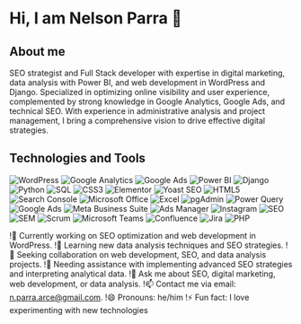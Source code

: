 # Hi, I am Nelson Parra 👋

## About me
SEO strategist and Full Stack developer with expertise in digital marketing, data analysis with Power BI, and web development in WordPress and Django. Specialized in optimizing online visibility and user experience, complemented by strong knowledge in Google Analytics, Google Ads, and technical SEO. With experience in administrative analysis and project management, I bring a comprehensive vision to drive effective digital strategies.


## Technologies and Tools
![WordPress](https://img.shields.io/badge/-WordPress-21759B?style=flat&logo=WordPress&logoColor=white)
![Google Analytics](https://img.shields.io/badge/-Google%20Analytics-E37400?style=flat&logo=google-analytics&logoColor=white)
![Google Ads](https://img.shields.io/badge/-Google%20Ads-4285F4?style=flat&logo=google-ads&logoColor=white)
![Power BI](https://img.shields.io/badge/-Power%20BI-F2C811?style=flat&logo=power-bi&logoColor=black)
![Django](https://img.shields.io/badge/-Django-092E20?style=flat&logo=Django&logoColor=white)
![Python](https://img.shields.io/badge/-Python-3776AB?style=flat&logo=Python&logoColor=white)
![SQL](https://img.shields.io/badge/-SQL-4479A1?style=flat&logo=MySQL&logoColor=white)
![CSS3](https://img.shields.io/badge/-CSS3-1572B6?style=flat&logo=css3&logoColor=white)
![Elementor](https://img.shields.io/badge/-Elementor-92003B?style=flat&logo=elementor&logoColor=white)
![Yoast SEO](https://img.shields.io/badge/-Yoast%20SEO-464646?style=flat&logo=yoast&logoColor=white)
![HTML5](https://img.shields.io/badge/-HTML5-E34F26?style=flat&logo=html5&logoColor=white)
![Search Console](https://img.shields.io/badge/-Search%20Console-4285F4?style=flat&logo=search-console&logoColor=white)
![Microsoft Office](https://img.shields.io/badge/-Microsoft%20Office-D83B01?style=flat&logo=microsoft-office&logoColor=white)
![Excel](https://img.shields.io/badge/-Excel-217346?style=flat&logo=microsoft-excel&logoColor=white)
![pgAdmin](https://img.shields.io/badge/-pgAdmin-336791?style=flat&logo=postgresql&logoColor=white)
![Power Query](https://img.shields.io/badge/-Power%20Query-F2C811?style=flat&logo=powerbi&logoColor=black)
![Google Ads](https://img.shields.io/badge/-Google%20Ads-4285F4?style=flat&logo=google-ads&logoColor=white)
![Meta Business Suite](https://img.shields.io/badge/-Meta%20Business%20Suite-3b5998?style=flat&logo=meta&logoColor=white)
![Ads Manager](https://img.shields.io/badge/-Ads%20Manager-0077B5?style=flat&logo=linkedin&logoColor=white)
![Instagram](https://img.shields.io/badge/-Instagram-E4405F?style=flat&logo=instagram&logoColor=white)
![SEO](https://img.shields.io/badge/-SEO-47A248?style=flat&logo=SEO&logoColor=white)
![SEM](https://img.shields.io/badge/-SEM-FF6E00?style=flat&logo=google&logoColor=white)
![Scrum](https://img.shields.io/badge/-Scrum-5849BE?style=flat&logo=scrum&logoColor=white)
![Microsoft Teams](https://img.shields.io/badge/-Microsoft%20Teams-6264A7?style=flat&logo=microsoft-teams&logoColor=white)
![Confluence](https://img.shields.io/badge/-Confluence-172B4D?style=flat&logo=confluence&logoColor=white)
![Jira](https://img.shields.io/badge/-Jira-0052CC?style=flat&logo=jira&logoColor=white)
![PHP](https://img.shields.io/badge/-PHP-777BB4?style=flat&logo=php&logoColor=white)


!🔭 Currently working on SEO optimization and web development in WordPress.
!🌱 Learning new data analysis techniques and SEO strategies.
!👯 Seeking collaboration on web development, SEO, and data analysis projects.
!🤔 Needing assistance with implementing advanced SEO strategies and interpreting analytical data.
!💬 Ask me about SEO, digital marketing, web development, or data analysis.
!📫 Contact me via email: n.parra.arce@gmail.com.
!😄 Pronouns: he/him
!⚡ Fun fact: I love experimenting with new technologies 

